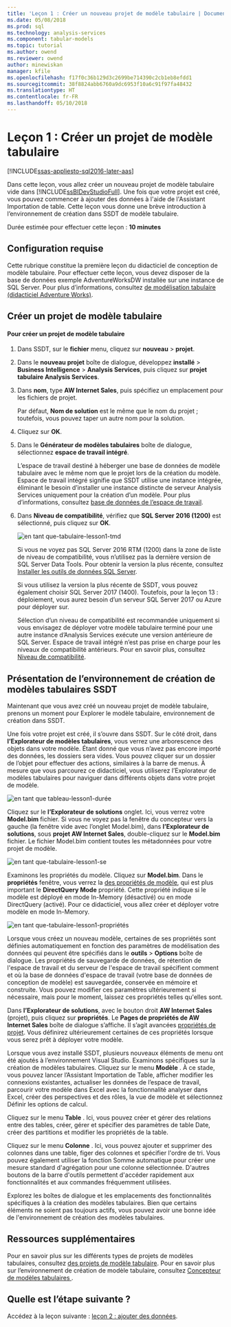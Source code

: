 ```yaml
---
title: 'Leçon 1 : Créer un nouveau projet de modèle tabulaire | Documents Microsoft'
ms.date: 05/08/2018
ms.prod: sql
ms.technology: analysis-services
ms.component: tabular-models
ms.topic: tutorial
ms.author: owend
ms.reviewer: owend
author: minewiskan
manager: kfile
ms.openlocfilehash: f17f0c36b129d3c2699be714390c2cb1eb8efdd1
ms.sourcegitcommit: 38f8824abb6760a9dc6953f10a6c91f97fa48432
ms.translationtype: HT
ms.contentlocale: fr-FR
ms.lasthandoff: 05/10/2018
---
```

# <a name="lesson-1-create-a-new-tabular-model-project"></a>Leçon 1 : Créer un projet de modèle tabulaire
[!INCLUDE[ssas-appliesto-sql2016-later-aas](../includes/ssas-appliesto-sql2016-later-aas.md)]

Dans cette leçon, vous allez créer un nouveau projet de modèle tabulaire vide dans [!INCLUDE[ssBIDevStudioFull](../includes/ssbidevstudiofull-md.md)]. Une fois que votre projet est créé, vous pouvez commencer à ajouter des données à l'aide de l'Assistant Importation de table. Cette leçon vous donne une brève introduction à l’environnement de création dans SSDT de modèle tabulaire.  
  
Durée estimée pour effectuer cette leçon : **10 minutes**  
  
## <a name="prerequisites"></a>Configuration requise  
Cette rubrique constitue la première leçon du didacticiel de conception de modèle tabulaire. Pour effectuer cette leçon, vous devez disposer de la base de données exemple AdventureWorksDW installée sur une instance de SQL Server. Pour plus d’informations, consultez [de modélisation tabulaire &#40;didacticiel Adventure Works&#41;](../analysis-services/tabular-modeling-adventure-works-tutorial.md).  
  
## <a name="create-a-new-tabular-model-project"></a>Créer un projet de modèle tabulaire  
  
#### <a name="to-create-a-new-tabular-model-project"></a>Pour créer un projet de modèle tabulaire  
  
1.  Dans SSDT, sur le **fichier** menu, cliquez sur **nouveau** > **projet**.  
  
2.  Dans le **nouveau projet** boîte de dialogue, développez **installé** > **Business Intelligence** > **Analysis Services**, puis cliquez sur **projet tabulaire Analysis Services**.  
  
3.  Dans **nom**, type **AW Internet Sales**, puis spécifiez un emplacement pour les fichiers de projet.  
  
    Par défaut, **Nom de solution** est le même que le nom du projet ; toutefois, vous pouvez taper un autre nom pour la solution.  
  
4.  Cliquez sur **OK**.  
  
5.  Dans le **Générateur de modèles tabulaires** boîte de dialogue, sélectionnez **espace de travail intégré**.  
  
    L’espace de travail destiné à héberger une base de données de modèle tabulaire avec le même nom que le projet lors de la création du modèle. Espace de travail intégré signifie que SSDT utilise une instance intégrée, éliminant le besoin d’installer une instance distincte de serveur Analysis Services uniquement pour la création d’un modèle. Pour plus d’informations, consultez [base de données de l’espace de travail](../analysis-services/tabular-models/workspace-database-ssas-tabular.md).
      
6.  Dans **Niveau de compatibilité**, vérifiez que **SQL Server 2016 (1200)** est sélectionné, puis cliquez sur **OK**.   
 
    ![en tant que-tabulaire-lesson1-tmd](../analysis-services/media/as-tabular-lesson1-tmd.png)
      
    Si vous ne voyez pas SQL Server 2016 RTM (1200) dans la zone de liste de niveau de compatibilité, vous n’utilisez pas la dernière version de SQL Server Data Tools. Pour obtenir la version la plus récente, consultez [Installer les outils de données SQL Server](https://docs.microsoft.com/sql/ssdt/download-sql-server-data-tools-ssdt).  

    Si vous utilisez la version la plus récente de SSDT, vous pouvez également choisir SQL Server 2017 (1400). Toutefois, pour la leçon 13 : déploiement, vous aurez besoin d’un serveur SQL Server 2017 ou Azure pour déployer sur.
      
    Sélection d’un niveau de compatibilité est recommandée uniquement si vous envisagez de déployer votre modèle tabulaire terminé pour une autre instance d’Analysis Services exécute une version antérieure de SQL Server. Espace de travail intégré n’est pas prise en charge pour les niveaux de compatibilité antérieurs. Pour en savoir plus, consultez [Niveau de compatibilité](../analysis-services/tabular-models/compatibility-level-for-tabular-models-in-analysis-services.md).   
  
## <a name="understanding-the-ssdt-tabular-model-authoring-environment"></a>Présentation de l’environnement de création de modèles tabulaires SSDT  
Maintenant que vous avez créé un nouveau projet de modèle tabulaire, prenons un moment pour Explorer le modèle tabulaire, environnement de création dans SSDT.  
  
Une fois votre projet est créé, il s’ouvre dans SSDT. Sur le côté droit, dans **l’Explorateur de modèles tabulaires**, vous verrez une arborescence des objets dans votre modèle. Étant donné que vous n’avez pas encore importé des données, les dossiers sera vides. Vous pouvez cliquer sur un dossier de l’objet pour effectuer des actions, similaires à la barre de menus. À mesure que vous parcourez ce didacticiel, vous utiliserez l’Explorateur de modèles tabulaires pour naviguer dans différents objets dans votre projet de modèle.

![en tant que tableau-lesson1-durée](../analysis-services/media/as-tabular-lesson1-tme.png)

Cliquez sur le **l’Explorateur de solutions** onglet. Ici, vous verrez votre **Model.bim** fichier. Si vous ne voyez pas la fenêtre du concepteur vers la gauche (la fenêtre vide avec l’onglet Model.bim), dans **l’Explorateur de solutions**, sous **projet AW Internet Sales**, double-cliquez sur le **Model.bim** fichier. Le fichier Model.bim contient toutes les métadonnées pour votre projet de modèle. 

![en tant que-tabulaire-lesson1-se](../analysis-services/media/as-tabular-lesson1-se.png)
  
Examinons les propriétés du modèle. Cliquez sur **Model.bim**. Dans le **propriétés** fenêtre, vous verrez la [des propriétés de modèle](../analysis-services/tabular-models/model-properties-ssas-tabular.md), qui est plus important le **DirectQuery Mode** propriété. Cette propriété indique si le modèle est déployé en mode In-Memory (désactivé) ou en mode DirectQuery (activé). Pour ce didacticiel, vous allez créer et déployer votre modèle en mode In-Memory.

![en tant que-tabulaire-lesson1-propriétés](../analysis-services/media/as-tabular-lesson1-properties.png)
  
Lorsque vous créez un nouveau modèle, certaines de ses propriétés sont définies automatiquement en fonction des paramètres de modélisation des données qui peuvent être spécifiés dans le **outils** > **Options** boîte de dialogue. Les propriétés de sauvegarde de données, de rétention de l'espace de travail et du serveur de l'espace de travail spécifient comment et où la base de données d'espace de travail (votre base de données de conception de modèle) est sauvegardée, conservée en mémoire et construite. Vous pouvez modifier ces paramètres ultérieurement si nécessaire, mais pour le moment, laissez ces propriétés telles qu'elles sont.  

Dans **l’Explorateur de solutions**, avec le bouton droit **AW Internet Sales** (projet), puis cliquez sur **propriétés**. Le **Pages de propriétés de AW Internet Sales** boîte de dialogue s’affiche. Il s’agit avancées [propriétés de projet](../analysis-services/tabular-models/project-properties-ssas-tabular.md). Vous définirez ultérieurement certaines de ces propriétés lorsque vous serez prêt à déployer votre modèle.  
  
Lorsque vous avez installé SSDT, plusieurs nouveaux éléments de menu ont été ajoutés à l’environnement Visual Studio. Examinons spécifiques sur la création de modèles tabulaires. Cliquez sur le menu **Modèle** . À ce stade, vous pouvez lancer l’Assistant Importation de Table, afficher modifier les connexions existantes, actualiser les données de l’espace de travail, parcourir votre modèle dans Excel avec la fonctionnalité analyser dans Excel, créer des perspectives et des rôles, la vue de modèle et sélectionnez Définir les options de calcul.  
  
Cliquez sur le menu **Table** . Ici, vous pouvez créer et gérer des relations entre des tables, créer, gérer et spécifier des paramètres de table Date, créer des partitions et modifier les propriétés de la table.  
  
Cliquez sur le menu **Colonne** . Ici, vous pouvez ajouter et supprimer des colonnes dans une table, figer des colonnes et spécifier l'ordre de tri. Vous pouvez également utiliser la fonction Somme automatique pour créer une mesure standard d'agrégation pour une colonne sélectionnée. D'autres boutons de la barre d'outils permettent d'accéder rapidement aux fonctionnalités et aux commandes fréquemment utilisées.  
  
Explorez les boîtes de dialogue et les emplacements des fonctionnalités spécifiques à la création des modèles tabulaires. Bien que certains éléments ne soient pas toujours actifs, vous pouvez avoir une bonne idée de l'environnement de création des modèles tabulaires.  


## <a name="additional-resources"></a>Ressources supplémentaires
Pour en savoir plus sur les différents types de projets de modèles tabulaires, consultez [des projets de modèle tabulaire](../analysis-services/tabular-models/tabular-model-projects-ssas-tabular.md). Pour en savoir plus sur l’environnement de création de modèle tabulaire, consultez [Concepteur de modèles tabulaires ](../analysis-services/tabular-models/tabular-model-designer-ssas.md).  
  

## <a name="whats-next"></a>Quelle est l’étape suivante ?
Accédez à la leçon suivante : [leçon 2 : ajouter des données](../analysis-services/lesson-2-add-data.md).

  
  
  
